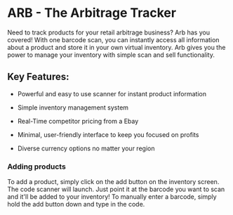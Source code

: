 # ARB - The Arbitrage Tracker

Need to track products for your retail arbitrage business? Arb has you covered! With one barcode scan, you can instantly access all information about a product and store it in your own virtual inventory. Arb gives you the power to manage your inventory with simple scan and sell functionality.


## Key Features:

- Powerful and easy to use scanner for instant product information

- Simple inventory management system

- Real-Time competitor pricing from a Ebay

- Minimal, user-friendly interface to keep you focused on profits

- Diverse currency options no matter your region

### Adding products
To add a product, simply click on the add button on the inventory screen. The code scanner will launch. Just point it at the barcode you want to scan and it'll be added to your inventory! To manually enter a barcode, simply hold the add button down and type in the code.


